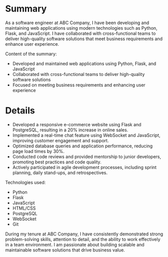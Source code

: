 # Summary

As a software engineer at ABC Company, I have been developing and maintaining web applications using modern technologies such as Python, Flask, and JavaScript. I have collaborated with cross-functional teams to deliver high-quality software solutions that meet business requirements and enhance user experience.

Content of the summary:

- Developed and maintained web applications using Python, Flask, and JavaScript
- Collaborated with cross-functional teams to deliver high-quality software solutions
- Focused on meeting business requirements and enhancing user experience

# Details

- Developed a responsive e-commerce website using Flask and PostgreSQL, resulting in a 20% increase in online sales.
- Implemented a real-time chat feature using WebSocket and JavaScript, improving customer engagement and support.
- Optimized database queries and application performance, reducing page load times by 30%.
- Conducted code reviews and provided mentorship to junior developers, promoting best practices and code quality.
- Actively participated in agile development processes, including sprint planning, daily stand-ups, and retrospectives.

Technologies used:

- Python
- Flask
- JavaScript
- HTML/CSS
- PostgreSQL
- WebSocket
- Git

During my tenure at ABC Company, I have consistently demonstrated strong problem-solving skills, attention to detail, and the ability to work effectively in a team environment. I am passionate about building scalable and maintainable software solutions that drive business value.
